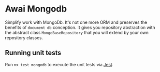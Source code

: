 # Awai Mongodb

Simplify work with MongoDb. It's not one more ORM and preserves the
benefits of `document db` conception. It gives you repository abstraction with the
abstract class `MongoBaseRepository` that you will extend by your own repository classes.

## Running unit tests

Run `nx test mongodb` to execute the unit tests via [Jest](https://jestjs.io).
